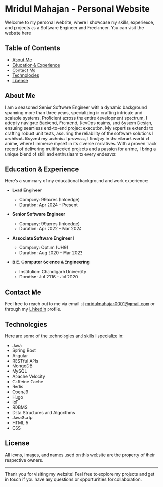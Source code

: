 # Mridul Mahajan - Personal Website

Welcome to my personal website, where I showcase my skills, experience, and projects as a Software Engineer and Freelancer. You can visit the website [here](https://mridulmahajan.com)

## Table of Contents

- [About Me](#about-me)
- [Education & Experience](#education--experience)
- [Contact Me](#contact-me)
- [Technologies](#technologies)
- [License](#license)

## About Me

I am a seasoned Senior Software Engineer with a dynamic background spanning more than three years, specializing in crafting intricate and scalable systems. Proficient across the entire development spectrum, I adeptly navigate Backend, Frontend, DevOps realms, and System Design, ensuring seamless end-to-end project execution. My expertise extends to crafting robust unit tests, assuring the reliability of the software solutions I architect. Beyond my technical prowess, I find joy in the vibrant world of anime, where I immerse myself in its diverse narratives. With a proven track record of delivering multifaceted projects and a passion for anime, I bring a unique blend of skill and enthusiasm to every endeavor.


## Education & Experience

Here's a summary of my educational background and work experience:

- **Lead Engineer**
  - Company: 99acres (Infoedge)
  - Duration: Apr 2024 - Present

- **Senior Software Engineer**
  - Company: 99acres (Infoedge)
  - Duration: Apr 2022 - Mar 2024

- **Associate Software Engineer I**
  - Company: Optum (UHG)
  - Duration: Aug 2020 - Mar 2022

- **B.E. Computer Science & Engineering**
  - Institution: Chandigarh University
  - Duration: Jul 2016 - Jul 2020

## Contact Me

Feel free to reach out to me via email at [mridulmahajan0001@gmail.com](mailto:mridulmahajan0001@gmail.com) or through my [LinkedIn](https://www.linkedin.com/in/developer-mridulmahajan) profile. 

## Technologies

Here are some of the technologies and skills I specialize in:

- Java
- Spring Boot
- Angular
- RESTful APIs
- MongoDB
- MySQL
- Apache Velocity
- Caffeine Cache
- Redis
- OpenJ9
- Hugo
- IoT
- RDBMS
- Data Structures and Algorithms
- JavaScript
- HTML 5
- CSS

## License

All icons, images, and names used on this website are the property of their respective owners.

---

Thank you for visiting my website! Feel free to explore my projects and get in touch if you have any questions or opportunities for collaboration.
